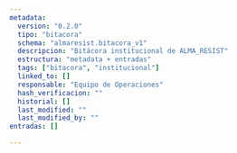 ```yaml
---
metadata:
  version: "0.2.0"
  tipo: "bitacora"
  schema: "almaresist.bitacora_v1"
  descripcion: "Bitácora institucional de ALMA_RESIST"
  estructura: "metadata + entradas"
  tags: ["bitacora", "institucional"]
  linked_to: []
  responsable: "Equipo de Operaciones"
  hash_verificacion: ""
  historial: []
  last_modified: ""
  last_modified_by: ""
entradas: []

---
```


